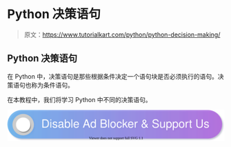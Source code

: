 # Python 决策语句

> 原文：<https://www.tutorialkart.com/python/python-decision-making/>

## Python 决策语句

在 Python 中，决策语句是那些根据条件决定一个语句块是否必须执行的语句。决策语句也称为条件语句。

在本教程中，我们将学习 Python 中不同的决策语句。

[![](img/925da31b32d6bc3827932f6c8afb11bb.png)](https://www.tutorialkart.com/)